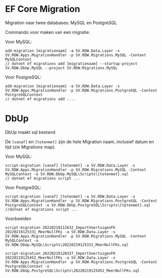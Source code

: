 ﻿# EF Core Migration

Migration naar twee databases: MySQL en PostgreSQL

Commando voor maken van een migratie:

Voor MySQL:
```
add-migration [migratienaam] -a SV.RDW.Data.Layer -s SV.RDW.Apps.MigrationHandler -p SV.RDW.Migrations.MySQL -Context MySQLContext
// dotnet ef migrations add [migratienaam] --startup-project SV.RDW.DbUp.MySQL --project SV.RDW.Migrations.MySQL
```

Voor PostgreSQL:
```
add-migration [migratienaam] -a SV.RDW.Data.Layer -s SV.RDW.Apps.MigrationHandler -p SV.RDW.Migrations.PostgreSQL -Context PostgreSQLContext
// dotnet ef migrations add ....
```

# DbUp

DbUp maakt sql bestand

De ```[vanaf]``` en ```[totenmet]``` zijn de hele Migration naam, inclusief datum en tijd (zie Migrations map).

Voor MySQL:
```
script-migration [vanaf] [totenmet] -a SV.RDW.Data.Layer -s SV.RDW.Apps.MigrationHandler -p SV.RDW.Migrations.MySQL -Context MySQLContext -o SV.RDW.DbUp.MySQL\Scripts\[totenmet].sql
// dotnet ef migrations script ...
```

Voor PostgreSQL:
```
script-migration [vanaf] [totenmet] -a SV.RDW.Data.Layer -s SV.RDW.Apps.MigrationHandler -p SV.RDW.Migrations.PostgreSQL -Context PostgreSQLContext -o SV.RDW.DbUp.PostgreSQL\Scripts\[tptenmet].sql
//dotnet ef migrations script ...
```

Voorbeelden
```
script-migration 20220219112632_ImportVoertuigenFK 20220219125331_MeerNullFKs -a SV.RDW.Data.Layer -s SV.RDW.Apps.MigrationHandler -p SV.RDW.Migrations.MySQL -Context MySQLContext -o SV.RDW.DbUp.MySQL\Scripts\20220219125331_MeerNullFKs.sql
```

```
script-migration 20220219120337_ImportVoertuigenFK 20220219125452_MeerNullFKs -a SV.RDW.Data.Layer -s SV.RDW.Apps.MigrationHandler -p SV.RDW.Migrations.PostgreSQL -Context PostgreSQLContext -o SV.RDW.DbUp.PostgreSQL\Scripts\20220219125452_MeerNullFKs.sql
```